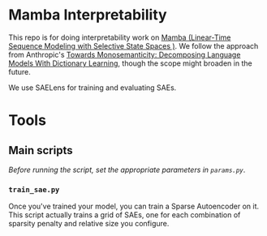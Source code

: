 # Mamba Interpretability

This repo is for doing interpretability work on [Mamba (Linear-Time Sequence Modeling with Selective State Spaces
)](https://arxiv.org/abs/2312.00752). We follow the approach from Anthropic's [Towards Monosemanticity: Decomposing Language Models With Dictionary Learning](https://transformer-circuits.pub/2023/monosemantic-features/index.html), though the scope might broaden in the future.

We use SAELens for training and evaluating SAEs.

# Tools

## Main scripts

_Before running the script, set the appropriate parameters in `params.py`_.

### `train_sae.py`

Once you've trained your model, you can train a Sparse Autoencoder on it. This script actually trains a grid of SAEs, one for each combination of sparsity penalty and relative size you configure.
